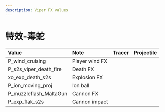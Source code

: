 ```yaml
---
description: Viper FX values
---
```


# 特效-毒蛇

| Value | Note | Tracer | Projectile |
| :--- | :--- | :--- | :--- |
| P\_wind\_cruising | Player wind FX |  |  |
| P\_s2s\_viper\_death\_fire | Death FX |  |  |
| xo\_exp\_death\_s2s | Explosion FX |  |  |
| P\_ion\_moving\_proj | Ion ball |  |  |
| P\_muzzleflash\_MaltaGun | Cannon FX |  |  |
| P\_exp\_flak\_s2s | Cannon impact |  |  |

